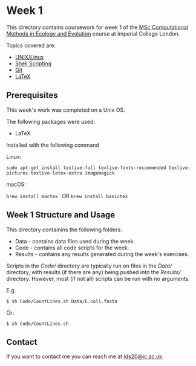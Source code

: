 # Week 1

This directory contains coursework for week 1 of the [MSc Computational Methods in Ecology and Evolution](https://www.imperial.ac.uk/study/pg/life-sciences/computational-methods-ecology-evolution/) course at Imperial College London.

Topics covered are:
* [UNIX/Linux](https://mhasoba.github.io/TheMulQuaBio/notebooks/01-Unix.html)
* [Shell Scripting](https://mhasoba.github.io/TheMulQuaBio/notebooks/02-ShellScripting.html)
* [Git](https://mhasoba.github.io/TheMulQuaBio/notebooks/03-Git.html)
* [LaTeX](https://mhasoba.github.io/TheMulQuaBio/notebooks/04-LaTeX.html)

## Prerequisites

This week's work was completed on a Unix OS.

The following packages were used:
* LaTeX 

Installed with the following command

Linux:
```
sudo apt-get install texlive-full texlive-fonts-recommended texlive-pictures texlive-latex-extra imagemagick
```

macOS:

```brew install mactex ``` 
OR 
```brew install basictex ```

## Week 1 Structure and Usage

This directory containins the following folders:
* Data - contains data files used during the week.
* Code - contains all code scripts for the week.
* Results - contains any results generated during the week's exercises.

Scripts in the *Code/* directory are typically run on files in the *Data/* directory, with results (if there are any) being pushed into the *Results/* directory. However, most (if not all) scripts can be run with no arguments.

E.g.

```
$ sh Code/CountLines.sh Data/E.coli.fasta 
```
Or:
```
$ sh Code/CountLines.sh
```

## Contact

If you want to contact me you can reach me at <lds20@ic.ac.uk>.
